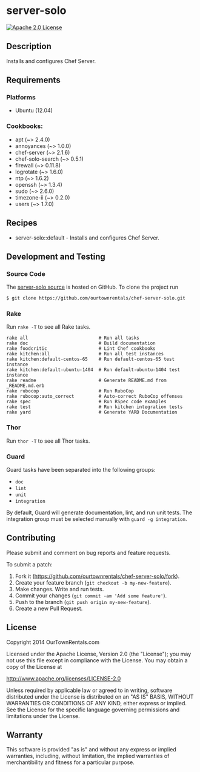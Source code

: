 # server-solo

[![Apache 2.0 License](http://img.shields.io/badge/license-Apache_2.0-red.svg?style=flat)](./LICENSE.txt)

## Description

Installs and configures Chef Server.

## Requirements

### Platforms

* Ubuntu (12.04)

### Cookbooks:

* apt (~> 2.4.0)
* annoyances (~> 1.0.0)
* chef-server (~> 2.1.6)
* chef-solo-search (~> 0.5.1)
* firewall (~> 0.11.8)
* logrotate (~> 1.6.0)
* ntp (~> 1.6.2)
* openssh (~> 1.3.4)
* sudo (~> 2.6.0)
* timezone-ii (~> 0.2.0)
* users (~> 1.7.0)

## Recipes

* server-solo::default - Installs and configures Chef Server.

## Development and Testing

### Source Code

The [server-solo source](https://github.com/ourtownrentals/chef-server-solo)
is hosted on GitHub.
To clone the project run

````bash
$ git clone https://github.com/ourtownrentals/chef-server-solo.git
````

### Rake

Run `rake -T` to see all Rake tasks.

````
rake all                          # Run all tasks
rake doc                          # Build documentation
rake foodcritic                   # Lint Chef cookbooks
rake kitchen:all                  # Run all test instances
rake kitchen:default-centos-65    # Run default-centos-65 test instance
rake kitchen:default-ubuntu-1404  # Run default-ubuntu-1404 test instance
rake readme                       # Generate README.md from _README.md.erb
rake rubocop                      # Run RuboCop
rake rubocop:auto_correct         # Auto-correct RuboCop offenses
rake spec                         # Run RSpec code examples
rake test                         # Run kitchen integration tests
rake yard                         # Generate YARD Documentation
````

### Thor

Run `thor -T` to see all Thor tasks.

### Guard

Guard tasks have been separated into the following groups:

- `doc`
- `lint`
- `unit`
- `integration`

By default, Guard will generate documentation, lint, and run unit tests.
The integration group must be selected manually with `guard -g integration`.

## Contributing

Please submit and comment on bug reports and feature requests.

To submit a patch:

1. Fork it (https://github.com/ourtownrentals/chef-server-solo/fork).
2. Create your feature branch (`git checkout -b my-new-feature`).
3. Make changes. Write and run tests.
4. Commit your changes (`git commit -am 'Add some feature'`).
5. Push to the branch (`git push origin my-new-feature`).
6. Create a new Pull Request.

## License

Copyright 2014 OurTownRentals.com

Licensed under the Apache License, Version 2.0 (the "License");
you may not use this file except in compliance with the License.
You may obtain a copy of the License at

http://www.apache.org/licenses/LICENSE-2.0

Unless required by applicable law or agreed to in writing, software
distributed under the License is distributed on an "AS IS" BASIS,
WITHOUT WARRANTIES OR CONDITIONS OF ANY KIND, either express or implied.
See the License for the specific language governing permissions and
limitations under the License.

## Warranty

This software is provided "as is" and without any express or
implied warranties, including, without limitation, the implied
warranties of merchantibility and fitness for a particular
purpose.
